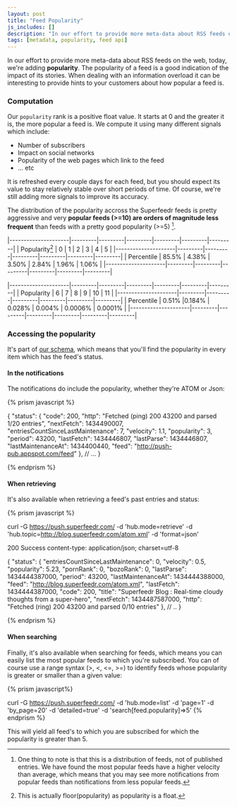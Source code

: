 ```yaml
---
layout: post
title: "Feed Popularity"
js_includes: []
description: "In our effort to provide more meta-data about RSS feeds on the web, today, we're adding popularity."
tags: [metadata, popularity, feed api]
---
```


In our effort to provide more meta-data about RSS feeds on the web, today, we're adding **popularity**.
The popularity of a feed is a good indication of the impact of its stories. When dealing with an information overload it can be interesting to provide hints to your customers about how popular a feed is.

### Computation

Our `popularity` rank is a positive float value. It starts at 0 and the greater it is, the more popular a feed is.
We compute it using many different signals which include:

* Number of subscribers
* Impact on social networks
* Popularity of the web pages which link to the feed
* ... etc

It is refreshed every couple days for each feed, but you should expect its value to stay relatively stable over short periods of time. Of course, we're still adding more signals to improve its accuracy.

The distribution of the popularity accross the Superfeedr feeds is pretty aggressive and very **popular feeds (>=10) are orders of magnitude less frequent** than feeds with a pretty good popularity (>=5) [^1].

|---------------------|---------|---------|---------|---------|---------|---------|
| Popularity[^2]      | 0       | 1       | 2       | 3       | 4       | 5       | 
|---------------------|---------|---------|---------|---------|---------|---------|
| Percentile          | 85.5%   | 4.38%   | 3.50%   | 2.84%   | 1.96%   | 1.06%   |
|---------------------|---------|---------|---------|---------|---------|---------|


|---------------------|---------|---------|---------|---------|---------|---------|
| Popularity          | 6       | 7       | 8       | 9       | 10      | 11      | 
|---------------------|---------|---------|---------|---------|---------|---------|
| Percentile          | 0.51%   |0.184%   | 0.028%  | 0.004%  | 0.0006% | 0.0001% |
|---------------------|---------|---------|---------|---------|---------|---------|



### Accessing the popularity

It's part of [our schema](http://documentation.superfeedr.com/schema.html#status), which means that you'll find the popularity in every item which has the feed's status.

#### In the notifications

The notifications do include the popularity, whether they're ATOM or Json:

{% prism javascript %}

{
  "status": {
    "code": 200,
    "http": "Fetched (ping) 200 43200 and parsed 1/20 entries",
    "nextFetch": 1434490007,
    "entriesCountSinceLastMaintenance": 7,
    "velocity": 1.1,
    "popularity": 3,
    "period": 43200,
    "lastFetch": 1434446807,
    "lastParse": 1434446807,
    "lastMaintenanceAt": 1434400440,
    "feed": "http://push-pub.appspot.com/feed"
  },
  // ...
}

{% endprism %}

#### When retrieving

It's also available when retrieving a feed's past entries and status:

{% prism javascript %}

curl -G https://push.superfeedr.com/
  -d 'hub.mode=retrieve' 
  -d 'hub.topic=http://blog.superfeedr.com/atom.xml' 
  -d 'format=json'

200 Success
content-type: application/json; charset=utf-8

{
  "status": {
    "entriesCountSinceLastMaintenance": 0,
    "velocity": 0.5,
    "popularity": 5.23,
    "pornRank": 0,
    "bozoRank": 0,
    "lastParse": 1434444387000,
    "period": 43200,
    "lastMaintenanceAt": 1434444388000,
    "feed": "http://blog.superfeedr.com/atom.xml",
    "lastFetch": 1434444387000,
    "code": 200,
    "title": "Superfeedr Blog : Real-time cloudy thoughts from a super-hero",
    "nextFetch": 1434487587000,
    "http": "Fetched (ring) 200 43200 and parsed 0/10 entries"
  },
  // ..
}


{% endprism %}

#### When searching

Finally, it's also available when searching for feeds, which means you can easily list the most popular feeds to which you're subscribed.
You can of course use a range syntax (>, <, <=, >=) to identify feeds whose popularity is greater or smaller than a given value:

{% prism javascript%}

curl -G https://push.superfeedr.com/ 
  -d 'hub.mode=list' 
  -d 'page=1' 
  -d 'by_page=20' 
  -d 'detailed=true' 
  -d 'search[feed.popularity]=>5'
{% endprism %}

This will yield all feed's to which you are subscribed for which the popularity is greater than 5.

[^1]: One thing to note is that this is a distribution of feeds, not of published entries. We have found the most popular feeds have a higher velocity than average, which means that you may see more notifications from popular feeds than notifications from less popular feeds.

[^2]: This is actually floor(popularity) as popularity is a float.
